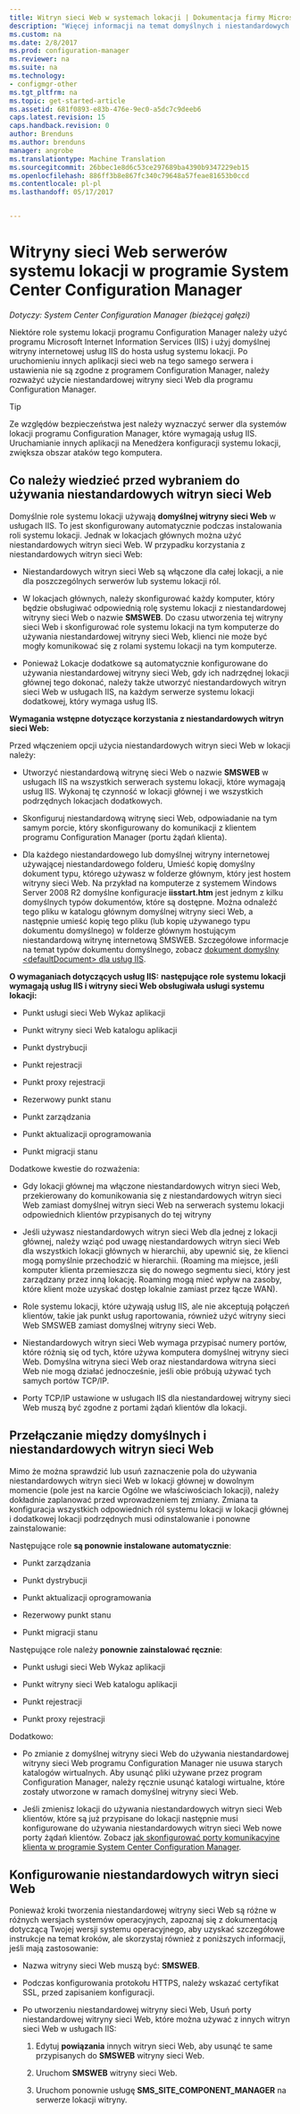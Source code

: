 ```yaml
---
title: Witryn sieci Web w systemach lokacji | Dokumentacja firmy Microsoft
description: "Więcej informacji na temat domyślnych i niestandardowych witryn sieci Web na serwerach systemu lokacji w programie System Center Configuration Manager."
ms.custom: na
ms.date: 2/8/2017
ms.prod: configuration-manager
ms.reviewer: na
ms.suite: na
ms.technology:
- configmgr-other
ms.tgt_pltfrm: na
ms.topic: get-started-article
ms.assetid: 681f0893-e83b-476e-9ec0-a5dc7c9deeb6
caps.latest.revision: 15
caps.handback.revision: 0
author: Brenduns
ms.author: brenduns
manager: angrobe
ms.translationtype: Machine Translation
ms.sourcegitcommit: 26bbec1e8d6c53ce297689ba4390b9347229eb15
ms.openlocfilehash: 886ff3b8e867fc340c79648a57feae81653b0ccd
ms.contentlocale: pl-pl
ms.lasthandoff: 05/17/2017


---
```

# <a name="websites-for-site-system-servers-in-system-center-configuration-manager"></a>Witryny sieci Web serwerów systemu lokacji w programie System Center Configuration Manager

*Dotyczy: System Center Configuration Manager (bieżącej gałęzi)*

Niektóre role systemu lokacji programu Configuration Manager należy użyć programu Microsoft Internet Information Services (IIS) i użyj domyślnej witryny internetowej usług IIS do hosta usług systemu lokacji. Po uruchomieniu innych aplikacji sieci web na tego samego serwera i ustawienia nie są zgodne z programem Configuration Manager, należy rozważyć użycie niestandardowej witryny sieci Web dla programu Configuration Manager.  

> [!TIP]  
>  Ze względów bezpieczeństwa jest należy wyznaczyć serwer dla systemów lokacji programu Configuration Manager, które wymagają usług IIS. Uruchamianie innych aplikacji na Menedżera konfiguracji systemu lokacji, zwiększa obszar ataków tego komputera.  




##  <a name="BKMK_What2Know"></a>Co należy wiedzieć przed wybraniem do używania niestandardowych witryn sieci Web  
 Domyślnie role systemu lokacji używają **domyślnej witryny sieci Web** w usługach IIS. To jest skonfigurowany automatycznie podczas instalowania roli systemu lokacji. Jednak w lokacjach głównych można użyć niestandardowych witryn sieci Web. W przypadku korzystania z niestandardowych witryn sieci Web:  

-   Niestandardowych witryn sieci Web są włączone dla całej lokacji, a nie dla poszczególnych serwerów lub systemu lokacji ról.  

-   W lokacjach głównych, należy skonfigurować każdy komputer, który będzie obsługiwać odpowiednią rolę systemu lokacji z niestandardowej witryny sieci Web o nazwie **SMSWEB**. Do czasu utworzenia tej witryny sieci Web i skonfigurować role systemu lokacji na tym komputerze do używania niestandardowej witryny sieci Web, klienci nie może być mogły komunikować się z rolami systemu lokacji na tym komputerze.  

-   Ponieważ Lokacje dodatkowe są automatycznie konfigurowane do używania niestandardowej witryny sieci Web, gdy ich nadrzędnej lokacji głównej tego dokonać, należy także utworzyć niestandardowych witryn sieci Web w usługach IIS, na każdym serwerze systemu lokacji dodatkowej, który wymaga usług IIS.  


  **Wymagania wstępne dotyczące korzystania z niestandardowych witryn sieci Web:**  

 Przed włączeniem opcji użycia niestandardowych witryn sieci Web w lokacji należy:  

-   Utworzyć niestandardową witrynę sieci Web o nazwie **SMSWEB** w usługach IIS na wszystkich serwerach systemu lokacji, które wymagają usług IIS. Wykonaj tę czynność w lokacji głównej i we wszystkich podrzędnych lokacjach dodatkowych.  

-   Skonfiguruj niestandardową witrynę sieci Web, odpowiadanie na tym samym porcie, który skonfigurowany do komunikacji z klientem programu Configuration Manager (portu żądań klienta).  

-   Dla każdego niestandardowego lub domyślnej witryny internetowej używającej niestandardowego folderu, Umieść kopię domyślny dokument typu, którego używasz w folderze głównym, który jest hostem witryny sieci Web. Na przykład na komputerze z systemem Windows Server 2008 R2 domyślne konfiguracje **iisstart.htm** jest jednym z kilku domyślnych typów dokumentów, które są dostępne. Można odnaleźć tego pliku w katalogu głównym domyślnej witryny sieci Web, a następnie umieść kopię tego pliku (lub kopię używanego typu dokumentu domyślnego) w folderze głównym hostującym niestandardową witrynę internetową SMSWEB. Szczegółowe informacje na temat typów dokumentu domyślnego, zobacz [dokument domyślny &lt;defaultDocument\> dla usług IIS](http://www.iis.net/configreference/system.webserver/defaultdocument).  

**O wymaganiach dotyczących usług IIS:**
**następujące role systemu lokacji wymagają usług IIS i witryny sieci Web obsługiwała usługi systemu lokacji:**  

-   Punkt usługi sieci Web Wykaz aplikacji  

-   Punkt witryny sieci Web katalogu aplikacji  

-   Punkt dystrybucji  

-   Punkt rejestracji  

-   Punkt proxy rejestracji  

-   Rezerwowy punkt stanu  

-   Punkt zarządzania  

-   Punkt aktualizacji oprogramowania  

-   Punkt migracji stanu  

Dodatkowe kwestie do rozważenia:  

-   Gdy lokacji głównej ma włączone niestandardowych witryn sieci Web, przekierowany do komunikowania się z niestandardowych witryn sieci Web zamiast domyślnej witryn sieci Web na serwerach systemu lokacji odpowiednich klientów przypisanych do tej witryny  

-   Jeśli używasz niestandardowych witryn sieci Web dla jednej z lokacji głównej, należy wziąć pod uwagę niestandardowych witryn sieci Web dla wszystkich lokacji głównych w hierarchii, aby upewnić się, że klienci mogą pomyślnie przechodzić w hierarchii. (Roaming ma miejsce, jeśli komputer klienta przemieszcza się do nowego segmentu sieci, który jest zarządzany przez inną lokację. Roaming mogą mieć wpływ na zasoby, które klient może uzyskać dostęp lokalnie zamiast przez łącze WAN).  

-   Role systemu lokacji, które używają usług IIS, ale nie akceptują połączeń klientów, takie jak punkt usług raportowania, również użyć witryny sieci Web SMSWEB zamiast domyślnej witryny sieci Web.  

-   Niestandardowych witryn sieci Web wymaga przypisać numery portów, które różnią się od tych, które używa komputera domyślnej witryny sieci Web. Domyślna witryna sieci Web oraz niestandardowa witryna sieci Web nie mogą działać jednocześnie, jeśli obie próbują używać tych samych portów TCP/IP.  

-   Porty TCP/IP ustawione w usługach IIS dla niestandardowej witryny sieci Web muszą być zgodne z portami żądań klientów dla lokacji.  

## <a name="switch-between-default-and-custom-websites"></a>Przełączanie między domyślnych i niestandardowych witryn sieci Web  
Mimo że można sprawdzić lub usuń zaznaczenie pola do używania niestandardowych witryn sieci Web w lokacji głównej w dowolnym momencie (pole jest na karcie Ogólne we właściwościach lokacji), należy dokładnie zaplanować przed wprowadzeniem tej zmiany. Zmiana ta konfiguracja wszystkich odpowiednich ról systemu lokacji w lokacji głównej i dodatkowej lokacji podrzędnych musi odinstalowanie i ponowne zainstalowanie:  

Następujące role **są ponownie instalowane automatycznie**:  

-   Punkt zarządzania  

-   Punkt dystrybucji  

-   Punkt aktualizacji oprogramowania  

-   Rezerwowy punkt stanu  

-   Punkt migracji stanu  

Następujące role należy **ponownie zainstalować ręcznie**:  

-   Punkt usługi sieci Web Wykaz aplikacji  

-   Punkt witryny sieci Web katalogu aplikacji  

-   Punkt rejestracji  

-   Punkt proxy rejestracji  

Dodatkowo:  

-   Po zmianie z domyślnej witryny sieci Web do używania niestandardowej witryny sieci Web programu Configuration Manager nie usuwa starych katalogów wirtualnych. Aby usunąć pliki używane przez program Configuration Manager, należy ręcznie usunąć katalogi wirtualne, które zostały utworzone w ramach domyślnej witryny sieci Web.  

-   Jeśli zmienisz lokacji do używania niestandardowych witryn sieci Web klientów, które są już przypisane do lokacji następnie musi konfigurowane do używania niestandardowych witryn sieci Web nowe porty żądań klientów. Zobacz [jak skonfigurować porty komunikacyjne klienta w programie System Center Configuration Manager](../../../core/clients/deploy/configure-client-communication-ports.md).  

## <a name="set-up-custom-websites"></a>Konfigurowanie niestandardowych witryn sieci Web  
Ponieważ kroki tworzenia niestandardowej witryny sieci Web są różne w różnych wersjach systemów operacyjnych, zapoznaj się z dokumentacją dotyczącą Twojej wersji systemu operacyjnego, aby uzyskać szczegółowe instrukcje na temat kroków, ale skorzystaj również z poniższych informacji, jeśli mają zastosowanie:  

-   Nazwa witryny sieci Web muszą być: **SMSWEB**.  

-   Podczas konfigurowania protokołu HTTPS, należy wskazać certyfikat SSL, przed zapisaniem konfiguracji.  

-   Po utworzeniu niestandardowej witryny sieci Web, Usuń porty niestandardowej witryny sieci Web, które można używać z innych witryn sieci Web w usługach IIS:  

    1.  Edytuj **powiązania** innych witryn sieci Web, aby usunąć te same przypisanych do **SMSWEB** witryny sieci Web.  

    2.  Uruchom **SMSWEB** witryny sieci Web.  

    3.  Uruchom ponownie usługę **SMS_SITE_COMPONENT_MANAGER** na serwerze lokacji witryny.  

